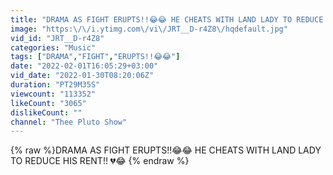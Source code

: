 ```yaml
---
title: "DRAMA AS FIGHT ERUPTS!!😂😂 HE CHEATS WITH LAND LADY TO REDUCE HIS RENT!! 💔😂"
image: "https:\/\/i.ytimg.com\/vi\/JRT__D-r4Z8\/hqdefault.jpg"
vid_id: "JRT__D-r4Z8"
categories: "Music"
tags: ["DRAMA","FIGHT","ERUPTS!!😂😂"]
date: "2022-02-01T16:05:29+03:00"
vid_date: "2022-01-30T08:20:06Z"
duration: "PT29M35S"
viewcount: "113352"
likeCount: "3065"
dislikeCount: ""
channel: "Thee Pluto Show"
---
```

{% raw %}DRAMA AS FIGHT ERUPTS!!😂😂 HE CHEATS WITH LAND LADY TO REDUCE HIS RENT!! 💔😂 {% endraw %}
